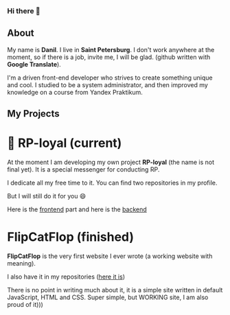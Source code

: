 ### Hi there 👋 

## About
My name is **Danil**. I live in **Saint Petersburg**. I don't work anywhere at the moment, so if there is a job, invite me, I will be glad. (github written with **Google Translate**).

I'm a driven front-end developer who strives to create something unique and cool. I studied to be a system administrator, and then improved my knowledge on a course from Yandex Praktikum.

## My Projects
# 📱 RP-loyal (current)
At the moment I am developing my own project __RP-loyal__ (the name is not final yet). It is a special messenger for conducting RP.

I dedicate all my free time to it. You can find two repositories in my profile.

But I will still do it for you 😄

Here is the [frontend](https://github.com/Silence1sGolden/rp-loyal) part and here is the [backend](https://github.com/Silence1sGolden/rp-loyal-server)

# FlipCatFlop (finished)
__FlipCatFlop__ is the very first website I ever wrote (a working website with meaning).

I also have it in my repositories ([here it is](https://github.com/Silence1sGolden/FlipCatFlop))

There is no point in writing much about it, it is a simple site written in default JavaScript, HTML and CSS. Super simple, but WORKING site, I am also proud of it)))
